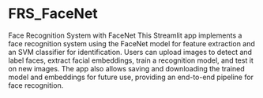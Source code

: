 # FRS_FaceNet
Face Recognition System with FaceNet
This Streamlit app implements a face recognition system using the FaceNet model for feature extraction and an SVM classifier for identification. Users can upload images to detect and label faces, extract facial embeddings, train a recognition model, and test it on new images. The app also allows saving and downloading the trained model and embeddings for future use, providing an end-to-end pipeline for face recognition.
